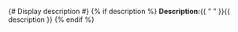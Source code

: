 {# Display description #}
{% if description %}
**Description:**{{ " " }}{{ description }}
{% endif %}